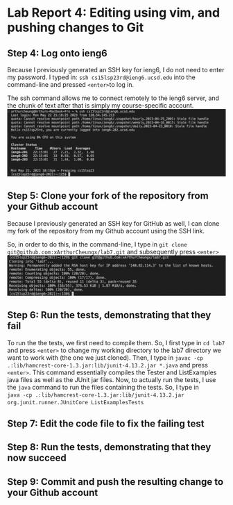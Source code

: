 # Lab Report 4: Editing using vim, and pushing changes to Git
## Step 4: Log onto ieng6
Because I previously generated an SSH key for ieng6, I do not need to enter my password. 
I typed in: `ssh cs15lsp23rd@ieng6.ucsd.edu` into the command-line and pressed `<enter>`to log in. 

The ssh command allows me to connect remotely to the ieng6 server, and the chunk of text after that is simply my course-specific account.
![Image](step4.png)

## Step 5: Clone your fork of the repository from your Github account
Because I previously generated an SSH key for GitHub as well, I can clone my fork of the repository from my Github account using the SSH link.

So, in order to do this, in the command-line, I type in `git clone git@github.com:xArthurCheungx/lab7.git` and subsequently press `<enter>`
![Image](step5.png)

## Step 6: Run the tests, demonstrating that they fail
To run the the tests, we first need to compile them. 
So, I first type in `cd lab7` and press `<enter>` to change my working directory to the lab7 directory we want to work with (the one we just cloned). 
Then, I type in `javac -cp .:lib/hamcrest-core-1.3.jar:lib/junit-4.13.2.jar *.java` and press `<enter>`. This command essentially compiles the Tester and ListExamples java files as well as the JUnit jar files. 
Now, to actually run the tests, I use the `java` command to run the files containing the tests. So, I type in <br> `java -cp .:lib/hamcrest-core-1.3.jar:lib/junit-4.13.2.jar org.junit.runner.JUnitCore ListExamplesTests` 
## Step 7: Edit the code file to fix the failing test
## Step 8: Run the tests, demonstrating that they now succeed
## Step 9: Commit and push the resulting change to your Github account

